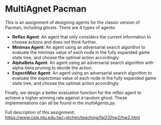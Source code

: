 # MultiAgnet Pacman
This is an assignment of designing agents for the classic version of Pacman, including ghosts. There are 4 types of agents:
+ **Reflex Agent**: An agent that only considers the current information to choose actions and does not think further.
+ **Minimax Agent**: An agent using an adversarial search algorithm to evaluate the minimax value of each node in the fully expanded game state tree, and choose the optimal action accordingly.
+ **AlphaBeta Agent**: An agent using an adversarial search algorithm with alpha-beta pruning to decide the action.
+ **ExpectiMax Agent**: An agent using an adversarial search algorithm to evaluate the expectimax value of each node in the fully expanded game state tree, and choose the optimal action accordingly.

Finally, we design a better evaluation function for the reflex agent to achieve a higher winning rate against a random ghost.
These implementations can all be found in the *multiAgents.py*.

Full description of this assignment: https://www.csie.ntu.edu.tw/~stchen/teaching/fai23/hw2/hw2.html
